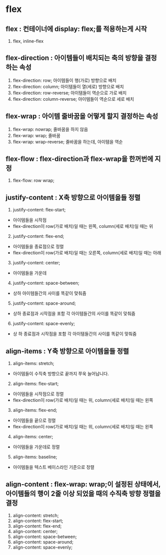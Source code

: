# flex

## flex : 컨테이너에 display: flex;를 적용하는게 시작
1. flex, inline-flex

## flex-direction : 아이템들이 배치되는 축의 방향을 결정하는 속성
1. flex-direction: row; 아이템들이 행(가로) 방향으로 배치
2. flex-direction: column; 아이템들이 열(세로) 방향으로 배치
3. flex-direction: row-reverse; 아이템들이 역순으로 가로 배치
4. flex-direction: column-reverse; 아이템들이 역순으로 세로 배치

## flex-wrap : 아이템 줄바꿈을 어떻게 할지 결정하는 속성
1. flex-wrap: nowrap; 줄바꿈을 하지 않음
2. flex-wrap: wrap; 줄바꿈
3. flex-wrap: wrap-reverse; 줄바꿈을 하는데, 아이템을 역순

## flex-flow : flex-direction과 flex-wrap을 한꺼번에 지정
1. flex-flow: row wrap;

## justify-content : X축 방향으로 아이템을들 정렬
1. justify-content: flex-start; 
  * 아이템들을 시작점
  * flex-direction이 row(가로 배치)일 때는 왼쪽, column(세로 배치)일 때는 위
2. justify-content: flex-end; 
  * 아이템들을 종료점으로 정렬
  * flex-direction이 row(가로 배치)일 때는 오른쪽, column(세로 배치)일 때는 아래
3. justify-content: center; 
  * 아이템들을 가운데
4. justify-content: space-between; 
  * 상하 아이템들간의 사이를 똑같이 맞춰줌
5. justify-content: space-around; 
  * 상하 종료점과 시작점을 포함 각 아이템들간의 사이를 똑같이 맞춰줌
6. justify-content: space-evenly; 
  * 상 하 종료점과 시작점을 포함 각 아이템들간의 사이를 똑같이 맞춰줌

## align-items : Y축 방향으로 아이템을들 정렬
1. align-items: stretch;
  * 아이템들이 수직축 방향으로 끝까지 쭈욱 늘어납니다.
2. align-items: flex-start;
  * 아이템들을 시작점으로 정렬
  * flex-direction이 row(가로 배치)일 때는 위, column(세로 배치)일 때는 왼쪽
3. align-items: flex-end;
  * 아이템들을 끝으로 정렬
  * flex-direction이 row(가로 배치)일 때는 위, column(세로 배치)일 때는 왼쪽
4. align-items: center;
  * 아이템들을 가운데로 정렬
5. align-items: baseline;
  * 아이템들을 텍스트 베이스라인 기준으로 정렬

## align-content : flex-wrap: wrap;이 설정된 상태에서, 아이템들의 행이 2줄 이상 되었을 때의 수직축 방향 정렬을 결정
1. align-content: stretch;
1. align-content: flex-start;
1. align-content: flex-end;
1. align-content: center;
1. align-content: space-between;
1. align-content: space-around;
1. align-content: space-evenly;